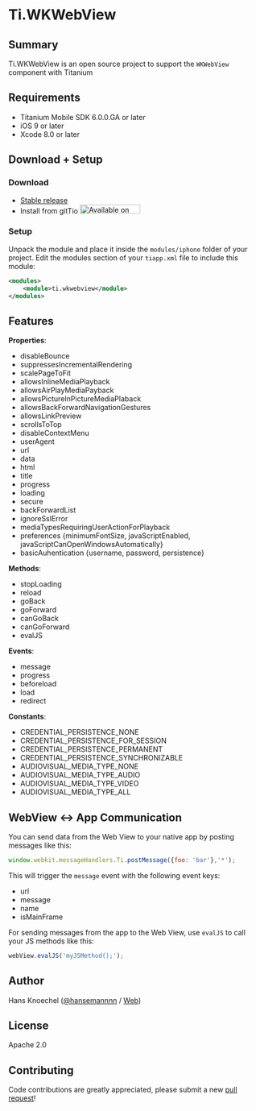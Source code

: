 # Ti.WKWebView

Summary
---------------
Ti.WKWebView is an open source project to support the `WKWebView` component with Titanium

Requirements
---------------
- Titanium Mobile SDK 6.0.0.GA or later
- iOS 9 or later
- Xcode 8.0 or later

Download + Setup
---------------

### Download
* [Stable release](https://github.com/hansemannn/ti.wkwebview/releases)
* Install from gitTio    <a href="http://gitt.io/component/ti.wkwebview" target="_blank"><img src="http://gitt.io/badge@2x.png" width="120" height="18" alt="Available on gitTio" /></a>

### Setup
Unpack the module and place it inside the `modules/iphone` folder of your project.
Edit the modules section of your `tiapp.xml` file to include this module:
```xml
<modules>
    <module>ti.wkwebview</module>
</modules>
```

Features
---------------
**Properties**:
- disableBounce
- suppressesIncrementalRendering
- scalePageToFit
- allowsInlineMediaPlayback
- allowsAirPlayMediaPayback
- allowsPictureInPictureMediaPlaback
- allowsBackForwardNavigationGestures
- allowsLinkPreview
- scrollsToTop
- disableContextMenu
- userAgent
- url
- data
- html
- title
- progress
- loading
- secure
- backForwardList
- ignoreSslError
- mediaTypesRequiringUserActionForPlayback
- preferences {minimumFontSize, javaScriptEnabled, javaScriptCanOpenWindowsAutomatically}
- basicAuhentication {username, password, persistence}

**Methods**:
- stopLoading
- reload
- goBack
- goForward
- canGoBack
- canGoForward
- evalJS

**Events**:
- message
- progress
- beforeload
- load
- redirect

**Constants**:
- CREDENTIAL_PERSISTENCE_NONE
- CREDENTIAL_PERSISTENCE_FOR_SESSION
- CREDENTIAL_PERSISTENCE_PERMANENT
- CREDENTIAL_PERSISTENCE_SYNCHRONIZABLE
- AUDIOVISUAL_MEDIA_TYPE_NONE
- AUDIOVISUAL_MEDIA_TYPE_AUDIO
- AUDIOVISUAL_MEDIA_TYPE_VIDEO
- AUDIOVISUAL_MEDIA_TYPE_ALL

WebView <-> App Communication
---------------
You can send data from the Web View to your native app by posting messages like this:
```javascript
window.webkit.messageHandlers.Ti.postMessage({foo: 'bar'},'*');
```
This will trigger the `message` event with the following event keys:
- url
- message
- name
- isMainFrame

For sending messages from the app to the Web View, use `evalJS` to call your JS methods like this:
```javascript
webView.evalJS('myJSMethod();');
```

Author
---------------
Hans Knoechel ([@hansemannnn](https://twitter.com/hansemannnn) / [Web](http://hans-knoechel.de))

License
---------------
Apache 2.0

Contributing
---------------
Code contributions are greatly appreciated, please submit a new [pull request](https://github.com/hansemannn/ti.wkwebview/pull/new/master)!
